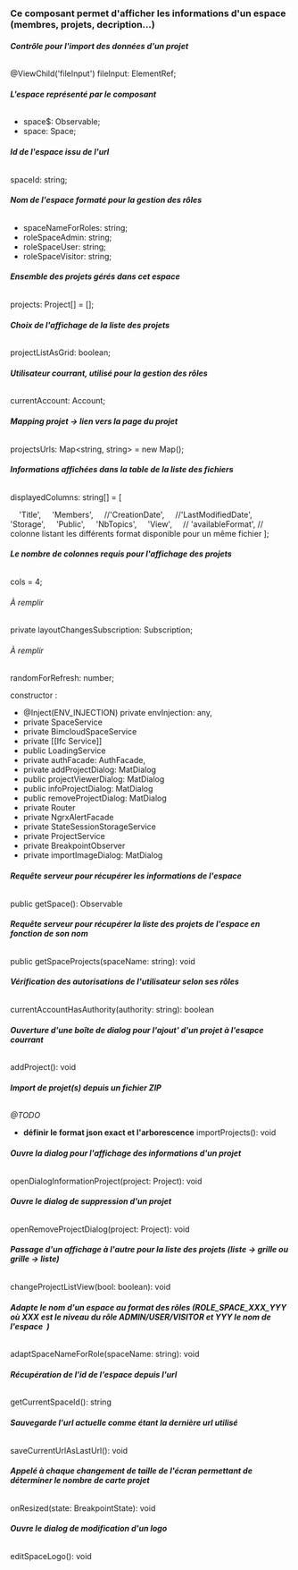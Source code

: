 ### Ce composant permet d'afficher les informations d'un espace (membres, projets, decription...)



###### **Contrôle pour l'import des données d'un projet**
@ViewChild('fileInput') fileInput: ElementRef;

###### **L'espace représenté par le composant**
- space$: Observable</Space>;
- space: Space;

###### **Id de l'espace issu de l'url**
spaceId: string;

###### **Nom de l'espace formaté pour la gestion des rôles**
- spaceNameForRoles: string;
- roleSpaceAdmin: string;
- roleSpaceUser: string;
- roleSpaceVisitor: string;

###### **Ensemble des projets gérés dans cet espace**
projects: Project[] = [];

###### **Choix de l'affichage de la liste des projets**
projectListAsGrid: boolean;

###### **Utilisateur courrant, utilisé pour la gestion des rôles**
currentAccount: Account;

###### **Mapping projet -> lien vers la page du projet**
projectsUrls: Map<string, string> = new Map();

###### **Informations affichées dans la table de la liste des fichiers**
displayedColumns: string[] = [

    'Title',
    'Members',
    //'CreationDate',
    //'LastModifiedDate',
    'Storage',
    'Public',
    'NbTopics',
    'View',
    // 'availableFormat', // colonne listant les différents format disponible pour un même fichier
];

###### **Le nombre de colonnes requis pour l'affichage des projets**
cols = 4;

###### *À remplir*
private layoutChangesSubscription: Subscription;

###### *À remplir*
randomForRefresh: number;


constructor :
- @Inject(ENV_INJECTION) private envInjection: any,
- private SpaceService
- private BimcloudSpaceService
- private [[Ifc Service]]
- public LoadingService
- private authFacade: AuthFacade,
- private addProjectDialog: MatDialog
- public projectViewerDialog: MatDialog
- public infoProjectDialog: MatDialog
- public removeProjectDialog: MatDialog
- private Router
- private NgrxAlertFacade
- private StateSessionStorageService
- private ProjectService
- private BreakpointObserver
- private importImageDialog: MatDialog


###### **Requête serveur pour récupérer les informations de l'espace**
public getSpace(): Observable</Space>

###### **Requête serveur pour récupérer la liste des projets de l'espace en fonction de son nom**
public getSpaceProjects(spaceName: string): void

###### **Vérification des autorisations de l'utilisateur selon ses rôles**
currentAccountHasAuthority(authority: string): boolean

###### **Ouverture d'une boîte de dialog pour l'ajout' d'un projet à l'esapce courrant**
addProject(): void

###### **Import de projet(s) depuis un fichier ZIP**
*@TODO*
- **définir le format json exact et l'arborescence**
importProjects(): void

###### **Ouvre la dialog pour l'affichage des informations d'un projet**
openDialogInformationProject(project: Project): void

###### **Ouvre le dialog de suppression d'un projet**
openRemoveProjectDialog(project: Project): void

###### **Passage d'un affichage à l'autre pour la liste des projets (liste -> grille ou grille -> liste)**
changeProjectListView(bool: boolean): void

###### **Adapte le nom d'un espace au format des rôles (ROLE_SPACE_XXX_YYY où XXX est le niveau du rôle ADMIN/USER/VISITOR et YYY le nom de l'espace  )**
adaptSpaceNameForRole(spaceName: string): void

###### **Récupération de l'id de l'espace depuis l'url**
getCurrentSpaceId(): string

###### **Sauvegarde l'url actuelle comme étant la dernière url utilisé**
saveCurrentUrlAsLastUrl(): void

###### **Appelé à chaque changement de taille de l'écran permettant de déterminer le nombre de carte projet**
onResized(state: BreakpointState): void

###### **Ouvre le dialog de modification d'un logo**
editSpaceLogo(): void